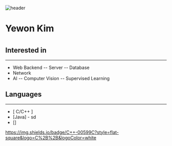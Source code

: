 ![header](https://capsule-render.vercel.app/api?type=rounded&color=gradient&text=%20@yewon918%20&height=300&fontSize=100)
# Yewon Kim
#
#
#
## Interested in
----
- Web Backend
-- Server
-- Database
- Network
- AI
-- Computer Vision
-- Supervised Learning

## Languages
---
- [ C/C++ ]
- [Java] - sd
- []

https://img.shields.io/badge/C++-00599C?style=flat-square&logo=C%2B%2B&logoColor=white


